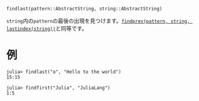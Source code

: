 ```
findlast(pattern::AbstractString, string::AbstractString)
```

`string`内の`pattern`の最後の出現を見つけます。[`findprev(pattern, string, lastindex(string))`](@ref)と同等です。

# 例

```jldoctest
julia> findlast("o", "Hello to the world")
15:15

julia> findfirst("Julia", "JuliaLang")
1:5
```
